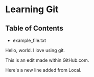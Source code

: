 # Learning Git

## Table of Contents

- example_file.txt

Hello, world. I love using git.

This is an edit made within GitHub.com.

Here's a new line added from Local.
